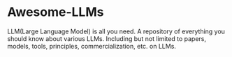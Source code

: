 # Awesome-LLMs
LLM(Large Language Model) is all you need. A repository of everything you should know about various LLMs. Including but not limited to papers, models, tools, principles, commercialization, etc. on LLMs.
